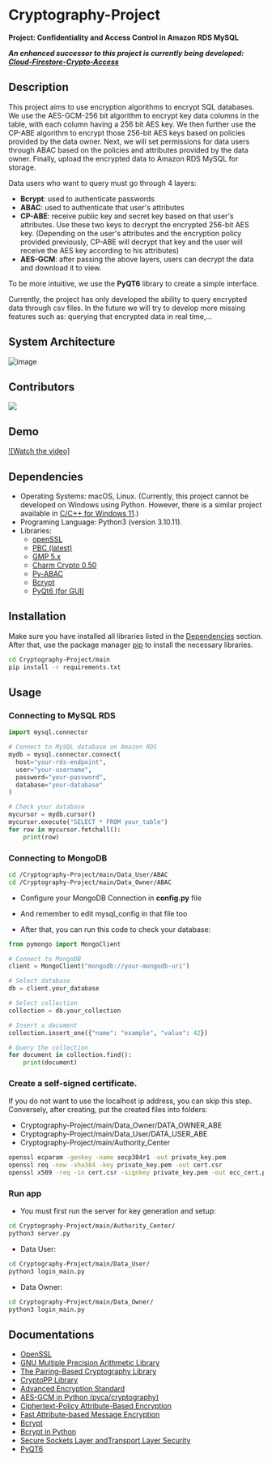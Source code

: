 # Cryptography-Project

**Project: Confidentiality and Access Control in Amazon RDS MySQL**

**_An enhanced successor to this project is currently being developed: [Cloud-Firestore-Crypto-Access](https://github.com/WanThinnn/Cloud-Firestore-Crypto-Access)_**


## Description

This project aims to use encryption algorithms to encrypt SQL databases. We use the AES-GCM-256 bit algorithm to encrypt key data columns in the table, with each column having a 256 bit AES key. We then further use the CP-ABE algorithm to encrypt those 256-bit AES keys based on policies provided by the data owner. Next, we will set permissions for data users through ABAC based on the policies and attributes provided by the data owner. Finally, upload the encrypted data to Amazon RDS MySQL for storage.

Data users who want to query must go through 4 layers:
+ **Bcrypt**: used to authenticate passwords
+ **ABAC**: used to authenticate that user's attributes
+ **CP-ABE**: receive public key and secret key based on that user's attributes. Use these two keys to decrypt the encrypted 256-bit AES key. (Depending on the user's attributes and the encryption policy provided previously, CP-ABE will decrypt that key and the user will receive the AES key according to his attributes)
+ **AES-GCM**: after passing the above layers, users can decrypt the data and download it to view.

To be more intuitive, we use the **PyQT6** library to create a simple interface.

Currently, the project has only developed the ability to query encrypted data through csv files. In the future we will try to develop more missing features such as: querying that encrypted data in real time,...

## System Architecture
![image](https://github.com/user-attachments/assets/29794de2-0c25-49a3-99fd-ecbcc027671d)


## Contributors<!-- Required -->
<!-- 
* Without contribution we wouldn't have open source. 
* 
* Generate github contributors Image here https://contrib.rocks/preview?repo=angular%2Fangular-ja
-->

<a href="https://github.com/WanThinnn/Cryptography-Project/graphs/contributors">
  <img src="https://contrib.rocks/image?repo=WanThinnn/Cryptography-Project" />
</a>

## Demo
[![Watch the video]](https://github.com/WanThinnn/Cryptography-Project/assets/89849825/4f0bc234-0b52-4c2b-b94a-e59daf5453a5)


## Dependencies
* Operating Systems: macOS, Linux. (Currently, this project cannot be developed on Windows using Python. However, there is a similar project available in [C/C++ for Windows 11](https://github.com/WanThinnn/CPABE-AC17-Scheme).)
* Programing Language: Python3 (version 3.10.11).
* Libraries: 
    * [openSSL](http://www.openssl.org/)
    * [PBC (latest)](http://crypto.stanford.edu/pbc/news.html)
    * [GMP 5.x](http://gmplib.org/)
    * [Charm Crypto 0.50](https://jhuisi.github.io/charm/install_source.html)
    * [Py-ABAC](https://py-abac.readthedocs.io/en/latest/)
    * [Bcrypt](https://pypi.org/project/bcrypt/)
    * [PyQt6 (for GUI)](https://pypi.org/project/PyQt6/)
    


## Installation
Make sure you have installed all libraries listed in the [Dependencies](#dependencies) section. After that, use the package manager [pip](https://pip.pypa.io/en/stable/) to install the necessary libraries. 

```bash
cd Cryptography-Project/main
pip install -r requirements.txt
```

## Usage
### Connecting to MySQL RDS

```python
import mysql.connector

# Connect to MySQL database on Amazon RDS
mydb = mysql.connector.connect(
  host="your-rds-endpoint",
  user="your-username",
  password="your-password",
  database="your-database"
)

# Check your database
mycursor = mydb.cursor()
mycursor.execute("SELECT * FROM your_table")
for row in mycursor.fetchall():
    print(row)

```

### Connecting to MongoDB
```bash
cd /Cryptography-Project/main/Data_User/ABAC
cd /Cryptography-Project/main/Data_Owner/ABAC
```

* Configure your MongoDB Connection in <b>config.py</b> file

* And remember to edit mysql_config in that file too

* After that, you can run this code to check your database:
```python
from pymongo import MongoClient

# Connect to MongoDB
client = MongoClient("mongodb://your-mongodb-uri")

# Select database
db = client.your_database

# Select collection
collection = db.your_collection

# Insert a document
collection.insert_one({"name": "example", "value": 42})

# Query the collection
for document in collection.find():
    print(document)

```

### Create a self-signed certificate. 
If you do not want to use the localhost ip address, you can skip this step. Conversely, after creating, put the created files into folders:
* Cryptography-Project/main/Data_Owner/DATA_OWNER_ABE
* Cryptography-Project/main/Data_User/DATA_USER_ABE
 * Cryptography-Project/main/Authority_Center

```bash
openssl ecparam -genkey -name secp384r1 -out private_key.pem
openssl req -new -sha384 -key private_key.pem -out cert.csr
openssl x509 -req -in cert.csr -signkey private_key.pem -out ecc_cert.pem -days 365 -sha256
```

### Run app
* You must first run the server for key generation and setup:
```bash
cd Cryptography-Project/main/Authority_Center/
python3 server.py
```

* Data User:
```bash
cd Cryptography-Project/main/Data_User/
python3 login_main.py
```

* Data Owner:
```bash
cd Cryptography-Project/main/Data_Owner/
python3 login_main.py
```

## Documentations
* [OpenSSL](https://www.openssl.org)
* [GNU Multiple Precision Arithmetic Library](https://en.wikipedia.org/wiki/GNU_Multiple_Precision_Arithmetic_Library)
* [The Pairing-Based Cryptography Library](https://crypto.stanford.edu/pbc/)
* [CryptoPP Library](https://cryptopp.com)
* [Advanced Encryption Standard](https://www.cryptopp.com/wiki/Advanced_Encryption_Standard)
* [AES-GCM in Python (pyca/cryptography)](https://cryptography.io/en/latest/hazmat/primitives/aead/#cryptography.hazmat.primitives.ciphers.aead.AESGCM)
* [Ciphertext-Policy Attribute-Based Encryption](https://www.cs.utexas.edu/~bwaters/publications/papers/cp-abe.pdf)
* [Fast Attribute-based Message Encryption](https://eprint.iacr.org/2017/807)
* [Bcrypt](https://en.wikipedia.org/wiki/Bcrypt)
* [Bcrypt in Python](https://github.com/pyca/bcrypt/)
* [Secure Sockets Layer andTransport Layer Security]()
* [PyQT6](https://www.pythonguis.com/pyqt6-tutorial/)
